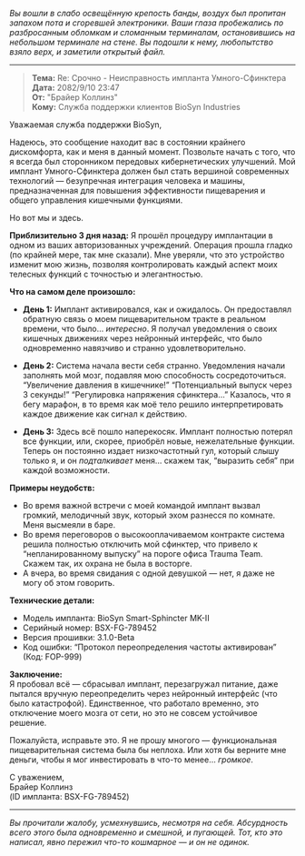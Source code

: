 _Вы вошли в слабо освещённую крепость банды, воздух был пропитан запахом пота и сгоревшей электроники. Ваши глаза пробежались по разбросанным обломкам и сломанным терминалам, остановившись на небольшом терминале на стене. Вы подошли к нему, любопытство взяло верх, и заметили открытый файл._

---

> **Тема:** Re: Срочно - Неисправность импланта Умного-Сфинктера  
> **Дата:** 2082/9/10 23:47  
> **От:** "Брайер Коллинз"  
> **Кому:** Служба поддержки клиентов BioSyn Industries

Уважаемая служба поддержки BioSyn,

Надеюсь, это сообщение находит вас в состоянии крайнего дискомфорта, как и меня в данный момент. Позвольте начать с того, что я всегда был сторонником передовых кибернетических улучшений. Мой имплант Умного-Сфинктера должен был стать вершиной современных технологий — безупречная интеграция человека и машины, предназначенная для повышения эффективности пищеварения и общего управления кишечными функциями.

Но вот мы и здесь.

**Приблизительно 3 дня назад:** Я прошёл процедуру имплантации в одном из ваших авторизованных учреждений. Операция прошла гладко (по крайней мере, так мне сказали). Мне уверяли, что это устройство изменит мою жизнь, позволяя контролировать каждый аспект моих телесных функций с точностью и элегантностью.

**Что на самом деле произошло:**

- **День 1:** Имплант активировался, как и ожидалось. Он предоставлял обратную связь о моем пищеварительном тракте в реальном времени, что было… _интересно_. Я получал уведомления о своих кишечных движениях через нейронный интерфейс, что было одновременно навязчиво и странно удовлетворительно.

- **День 2:** Система начала вести себя странно. Уведомления начали заполнять мой мозг, подавляя мою способность сосредоточиться. “Увеличение давления в кишечнике!” “Потенциальный выпуск через 3 секунды!” “Регулировка напряжения сфинктера…” Казалось, что я бегу марафон, в то время как моё тело решило интерпретировать каждое движение как сигнал к действию.

- **День 3:** Здесь всё пошло наперекосяк. Имплант полностью потерял все функции, или, скорее, приобрёл новые, нежелательные функции. Теперь он постоянно издает низкочастотный гул, который слышу только я, и он _подталкивает_ меня… скажем так, “выразить себя” при каждой возможности.

**Примеры неудобств:**

- Во время важной встречи с моей командой имплант вызвал громкий, мелодичный звук, который эхом разнесся по комнате. Меня высмеяли в баре.
- Во время переговоров о высокооплачиваемом контракте система решила полностью отключить мой сфинктер, что привело к “непланированному выпуску” на пороге офиса Trauma Team. Скажем так, их охрана не была в восторге.
- А вчера, во время свидания с одной девушкой — нет, я даже не могу об этом говорить.

**Технические детали:**

- Модель импланта: BioSyn Smart-Sphincter MK-II
- Серийный номер: BSX-FG-789452
- Версия прошивки: 3.1.0-Beta
- Код ошибки: “Протокол переопределения частоты активирован” (Код: FOP-999)

**Заключение:**  
Я пробовал всё — сбрасывал имплант, перезагружал питание, даже пытался вручную переопределить через нейронный интерфейс (что было катастрофой). Единственное, что работало временно, это отключение моего мозга от сети, но это не совсем устойчивое решение.

Пожалуйста, исправьте это. Я не прошу многого — функциональная пищеварительная система была бы неплоха. Или хотя бы верните мне деньги, чтобы я мог инвестировать в что-то менее… _громкое_.

С уважением,  
Брайер Коллинз  
(ID импланта: BSX-FG-789452)

---

_Вы прочитали жалобу, усмехнувшись, несмотря на себя. Абсурдность всего этого была одновременно и смешной, и пугающей. Тот, кто это написал, явно пережил что-то кошмарное — и он не одинок._
